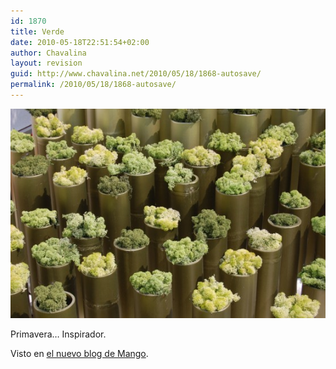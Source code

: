 ```yaml
---
id: 1870
title: Verde
date: 2010-05-18T22:51:54+02:00
author: Chavalina
layout: revision
guid: http://www.chavalina.net/2010/05/18/1868-autosave/
permalink: /2010/05/18/1868-autosave/
---
```

[![Verde, un color muy inspirador](/imagenes/2010/05/DSC_01351-560x372.jpg "Verde")](/imagenes/2010/05/DSC_01351.jpg)

Primavera&#8230; Inspirador.

Visto en [el nuevo blog de Mango](http://keepthebeat.mango.com/?p=635&lang=es).